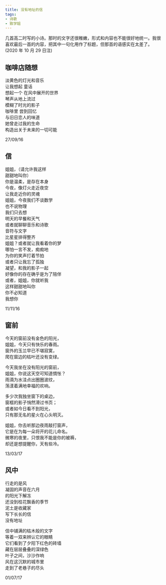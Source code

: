 ```yaml
---
title: 没有地址的信
tags: 
- 诗歌
- 致学姐
---
```


几首高二时写的小诗。那时的文字还很稚嫩，形式和内容也不能很好地统一。我很喜欢最后一首的内容，把其中一句化用作了标题，但那首的语感实在太差了。(2020 年 10 月 29 日注)

<!--more-->

## 咖啡店随想

淡黄色的灯光和音乐<br>
让我想起 童话<br>
想起一个 在风中展开的世界<br>
琴声从地上流过<br>
模糊了时光的影子<br>
咖啡里 尝到回忆<br>
与旧日恋人的味道<br>
她曾走过我的生命<br>
构造出关于未来的一切可能

27/09/16

## 信

姐姐，（请允许我这样<br>
甜甜地叫你）<br>
你是温柔，是存在本身<br>
今夜，像灯火走近夜空<br>
让我走近你的灵魂<br>
姐姐，今夜我们不谈数学<br>
也不说物理<br>
我们只去想<br>
明天的早餐和天气<br>
或者就聊聊音乐和诗歌<br>
音符与文字<br>
比星星排得整齐<br>
姐姐？或者就让我看着你的梦<br>
哪怕一言不发，痴痴地<br>
为你的笑声打着节拍<br>
或者只让我忘了孤独<br>
凝望，和我的影子一起<br>
好像你的存在确乎是为了陪伴<br>
或者，姐姐，你就听我<br>
这样甜甜地叫你<br>
你不必知道<br>
我想你

11/11/16

## 窗前

今天的窗前没有金色的阳光，<br>
姐姐，今天只有快乐的春雨。<br>
窗外的玉兰早已不堪寂寞，<br>
爬在窗边的枯叶还没有变绿。<br>

今天我坐在没有阳光的窗前，<br>
姐姐，你说这天空可知道惆怅？<br>
雨滴为水洼点出圈圈波纹，<br>
荡漾着满地幸福的欢响。<br>

多少次我独坐窗下的桌边，<br>
窗框的影子悄然滑过书页；<br>
或者如今日看不到阳光，<br>
只有那无名的星火在心头明灭。<br>

姐姐，你去听那边夜雨敲打窗声，<br>
它是在为每一朵将开的花儿命名。<br>
微寒的夜里，只恨我不能是你的被褥，<br>
却还是想提醒你，天有些冷。

13/03/17

## 风中

行走的是风<br>
凝固的声音在六月<br>
的阳光下解冻<br>
还没到桂花飘香的季节<br>
泥土是收藏家<br>
写下长长的信<br>
没有地址<br>

信中铺满的枯木般的文字<br>
等着一双来辨认它的眼睛<br>
它们看到了夕阳下红色的砖墙<br>
藏在层层叠叠的深绿色<br>
叶子之间，沙沙作响<br>
风在这沉默的城市里<br>
走到了老巷子的尽头

01/07/17